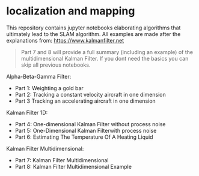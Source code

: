 # localization and mapping

This repository contains jupyter notebooks elaborating algorithms that ultimately lead to the SLAM algorithm.
All examples are made after the explanations from: https://www.kalmanfilter.net

> Part 7 and 8 will provide a full summary (including an example) of the multidimensional Kalman Filter. If you dont need the basics you can skip all previous notebooks.

Alpha-Beta-Gamma Filter:
* Part 1: Weighting a gold bar 
* Part 2: Tracking a constant velocity aircraft in one dimension
* Part 3 Tracking an accelerating aircraft in one dimension

Kalman Filter 1D:
* Part 4: One-dimensional Kalman Filter without process noise
* Part 5: One-Dimensional Kalman Filterwith process noise
* Part 6: Estimating The Temperature Of A Heating Liquid

Kalman Filter Multidimensional:
* Part 7: Kalman Filter Multidimensional
* Part 8: Kalman Filter Multidimensional Example

